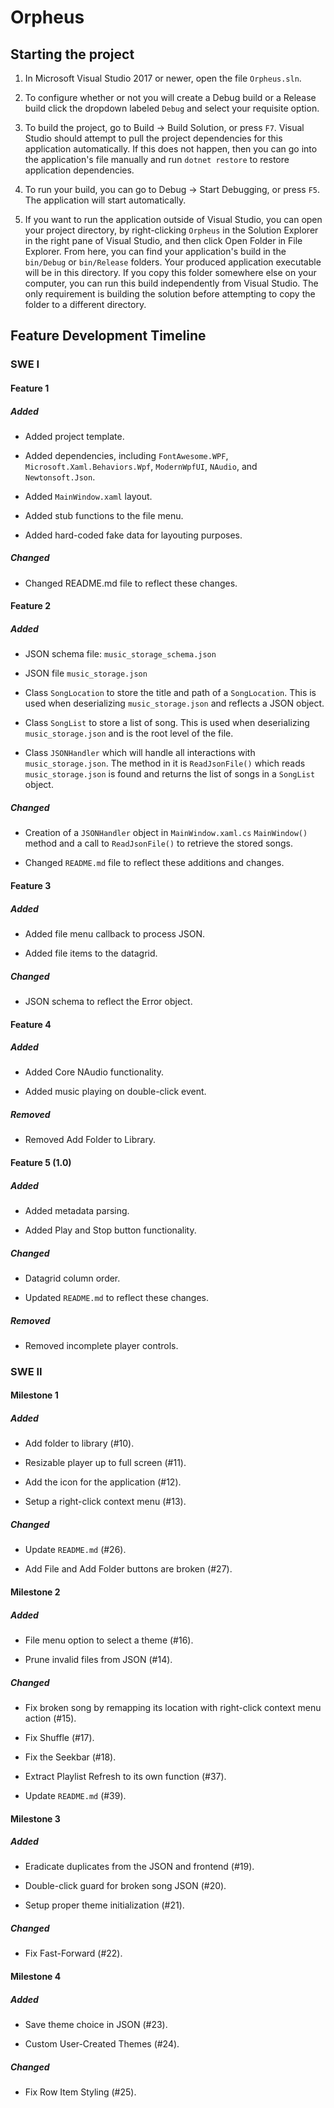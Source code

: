 # Orpheus

## Starting the project

1. In Microsoft Visual Studio 2017 or newer, open the file `Orpheus.sln`.

2. To configure whether or not you will create a Debug build or a Release build click the dropdown labeled `Debug` and select your requisite option.

3. To build the project, go to Build -> Build Solution, or press `F7`. Visual Studio should attempt to pull the project dependencies for this application automatically. If this does not happen, then you can go into the application's file manually and run `dotnet restore` to restore application dependencies.

4. To run your build, you can go to Debug -> Start Debugging, or press `F5`. The application will start automatically.

5. If you want to run the application outside of Visual Studio, you can open your project directory, by right-clicking `Orpheus` in the Solution Explorer in the right pane of Visual Studio, and then click Open Folder in File Explorer. From here, you can find your application's build in the `bin/Debug` or `bin/Release` folders. Your produced application executable will be in this directory. If you copy this folder somewhere else on your computer, you can run this build independently from Visual Studio. The only requirement is building the solution before attempting to copy the folder to a different directory.

## Feature Development Timeline

### SWE I

#### Feature 1

##### Added

- Added project template.

- Added dependencies, including `FontAwesome.WPF`, `Microsoft.Xaml.Behaviors.Wpf`, `ModernWpfUI`, `NAudio`, and `Newtonsoft.Json`.

- Added `MainWindow.xaml` layout.

- Added stub functions to the file menu.

- Added hard-coded fake data for layouting purposes.

##### Changed

- Changed README.md file to reflect these changes.

#### Feature 2

##### Added

- JSON schema file: `music_storage_schema.json`

- JSON file `music_storage.json`

- Class `SongLocation` to store the title and path of a `SongLocation`. This is used when deserializing `music_storage.json` and reflects a JSON object.

- Class `SongList` to store a list of song. This is used when deserializing `music_storage.json` and is the root level of the file.

- Class `JSONHandler` which will handle all interactions with `music_storage.json`. The method in it is `ReadJsonFile()` which reads `music_storage.json` is found and returns the list of songs in a `SongList` object.

##### Changed

- Creation of a `JSONHandler` object in `MainWindow.xaml.cs` `MainWindow()` method and a call to `ReadJsonFile()` to retrieve the stored songs.

- Changed `README.md` file to reflect these additions and changes.

#### Feature 3

##### Added

- Added file menu callback to process JSON.

- Added file items to the datagrid.

##### Changed

- JSON schema to reflect the Error object.

#### Feature 4

##### Added

- Added Core NAudio functionality.

- Added music playing on double-click event.

##### Removed

- Removed Add Folder to Library.

#### Feature 5 (1.0)

##### Added

- Added metadata parsing.

- Added Play and Stop button functionality.

##### Changed

- Datagrid column order.

- Updated `README.md` to reflect these changes.

##### Removed

- Removed incomplete player controls.

### SWE II

#### Milestone 1

##### Added

- Add folder to library (#10).

- Resizable player up to full screen (#11).

- Add the icon for the application (#12).

- Setup a right-click context menu (#13).

##### Changed

- Update `README.md` (#26).

- Add File and Add Folder buttons are broken (#27).

#### Milestone 2

##### Added

- File menu option to select a theme (#16).

- Prune invalid files from JSON (#14).

##### Changed

- Fix broken song by remapping its location with right-click context menu action (#15).

- Fix Shuffle (#17).

- Fix the Seekbar (#18).

- Extract Playlist Refresh to its own function (#37).

- Update `README.md` (#39).

#### Milestone 3

##### Added

- Eradicate duplicates from the JSON and frontend (#19).

- Double-click guard for broken song JSON (#20).

- Setup proper theme initialization (#21).

##### Changed

- Fix Fast-Forward (#22).

#### Milestone 4

##### Added

- Save theme choice in JSON (#23).

- Custom User-Created Themes (#24).

##### Changed

- Fix Row Item Styling (#25).

